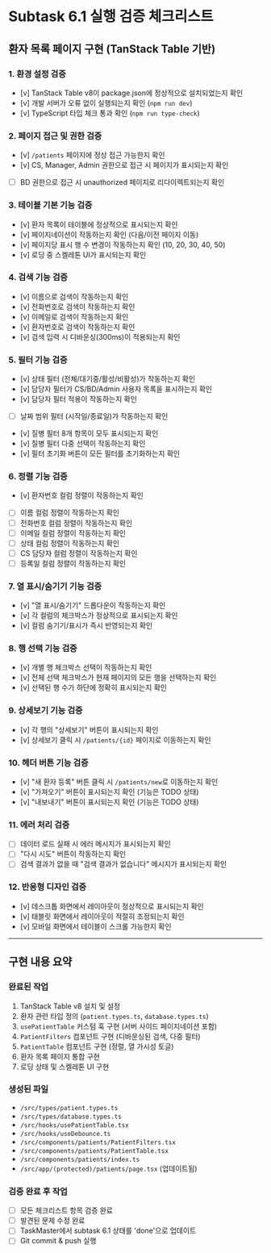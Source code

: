 # Subtask 6.1 실행 검증 체크리스트

## 환자 목록 페이지 구현 (TanStack Table 기반)

### 1. 환경 설정 검증

- [v] TanStack Table v8이 package.json에 정상적으로 설치되었는지 확인
- [v] 개발 서버가 오류 없이 실행되는지 확인 (`npm run dev`)
- [v] TypeScript 타입 체크 통과 확인 (`npm run type-check`)

### 2. 페이지 접근 및 권한 검증

- [v] `/patients` 페이지에 정상 접근 가능한지 확인
- [v] CS, Manager, Admin 권한으로 접근 시 페이지가 표시되는지 확인
- [ ] BD 권한으로 접근 시 unauthorized 페이지로 리다이렉트되는지 확인

### 3. 테이블 기본 기능 검증

- [v] 환자 목록이 테이블에 정상적으로 표시되는지 확인
- [v] 페이지네이션이 작동하는지 확인 (다음/이전 페이지 이동)
- [v] 페이지당 표시 행 수 변경이 작동하는지 확인 (10, 20, 30, 40, 50)
- [v] 로딩 중 스켈레톤 UI가 표시되는지 확인

### 4. 검색 기능 검증

- [v] 이름으로 검색이 작동하는지 확인
- [v] 전화번호로 검색이 작동하는지 확인
- [v] 이메일로 검색이 작동하는지 확인
- [v] 환자번호로 검색이 작동하는지 확인
- [v] 검색 입력 시 디바운싱(300ms)이 적용되는지 확인

### 5. 필터 기능 검증

- [v] 상태 필터 (전체/대기중/활성/비활성)가 작동하는지 확인
- [v] 담당자 필터가 CS/BD/Admin 사용자 목록을 표시하는지 확인
- [v] 담당자 필터 적용이 작동하는지 확인
- [ ] 날짜 범위 필터 (시작일/종료일)가 작동하는지 확인
- [v] 질병 필터 8개 항목이 모두 표시되는지 확인
- [v] 질병 필터 다중 선택이 작동하는지 확인
- [v] 필터 초기화 버튼이 모든 필터를 초기화하는지 확인

### 6. 정렬 기능 검증

- [v] 환자번호 컬럼 정렬이 작동하는지 확인
- [ ] 이름 컬럼 정렬이 작동하는지 확인
- [ ] 전화번호 컬럼 정렬이 작동하는지 확인
- [ ] 이메일 컬럼 정렬이 작동하는지 확인
- [ ] 상태 컬럼 정렬이 작동하는지 확인
- [ ] CS 담당자 컬럼 정렬이 작동하는지 확인
- [ ] 등록일 컬럼 정렬이 작동하는지 확인

### 7. 열 표시/숨기기 기능 검증

- [v] "열 표시/숨기기" 드롭다운이 작동하는지 확인
- [v] 각 컬럼의 체크박스가 정상적으로 표시되는지 확인
- [v] 컬럼 숨기기/표시가 즉시 반영되는지 확인

### 8. 행 선택 기능 검증

- [v] 개별 행 체크박스 선택이 작동하는지 확인
- [v] 전체 선택 체크박스가 현재 페이지의 모든 행을 선택하는지 확인
- [v] 선택된 행 수가 하단에 정확히 표시되는지 확인

### 9. 상세보기 기능 검증

- [v] 각 행의 "상세보기" 버튼이 표시되는지 확인
- [v] 상세보기 클릭 시 `/patients/{id}` 페이지로 이동하는지 확인

### 10. 헤더 버튼 기능 검증

- [v] "새 환자 등록" 버튼 클릭 시 `/patients/new`로 이동하는지 확인
- [v] "가져오기" 버튼이 표시되는지 확인 (기능은 TODO 상태)
- [v] "내보내기" 버튼이 표시되는지 확인 (기능은 TODO 상태)

### 11. 에러 처리 검증

- [ ] 데이터 로드 실패 시 에러 메시지가 표시되는지 확인
- [ ] "다시 시도" 버튼이 작동하는지 확인
- [ ] 검색 결과가 없을 때 "검색 결과가 없습니다" 메시지가 표시되는지 확인

### 12. 반응형 디자인 검증

- [v] 데스크톱 화면에서 레이아웃이 정상적으로 표시되는지 확인
- [v] 태블릿 화면에서 레이아웃이 적절히 조정되는지 확인
- [v] 모바일 화면에서 테이블이 스크롤 가능한지 확인

---

## 구현 내용 요약

### 완료된 작업

1. TanStack Table v8 설치 및 설정
2. 환자 관련 타입 정의 (`patient.types.ts`, `database.types.ts`)
3. `usePatientTable` 커스텀 훅 구현 (서버 사이드 페이지네이션 포함)
4. `PatientFilters` 컴포넌트 구현 (디바운싱된 검색, 다중 필터)
5. `PatientTable` 컴포넌트 구현 (정렬, 열 가시성 토글)
6. 환자 목록 페이지 통합 구현
7. 로딩 상태 및 스켈레톤 UI 구현

### 생성된 파일

- `/src/types/patient.types.ts`
- `/src/types/database.types.ts`
- `/src/hooks/usePatientTable.tsx`
- `/src/hooks/useDebounce.ts`
- `/src/components/patients/PatientFilters.tsx`
- `/src/components/patients/PatientTable.tsx`
- `/src/components/patients/index.ts`
- `/src/app/(protected)/patients/page.tsx` (업데이트됨)

### 검증 완료 후 작업

- [ ] 모든 체크리스트 항목 검증 완료
- [ ] 발견된 문제 수정 완료
- [ ] TaskMaster에서 subtask 6.1 상태를 'done'으로 업데이트
- [ ] Git commit & push 실행
